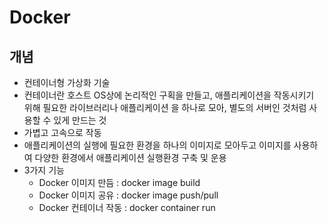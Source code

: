 # Docker

## 개념
- 컨테이너형 가상화 기술
- 컨테이너란 호스트 OS상에 논리적인 구획을 만들고, 애플리케이션을 작동시키기 위해 필요한 라이브러리나 애플리케이션 을 하나로 모아, 별도의 서버인 것처럼 사용할 수 있게 만드는 것
- 가볍고 고속으로 작동
- 애플리케이션의 실행에 필요한 환경을 하나의 이미지로 모아두고 이미지를 사용하여 다양한 환경에서 애플리케이션 실행환경 구축 및 운용
- 3가지 기능
  - Docker 이미지 만듬 : docker image build
  - Docker 이미지 공유 : docker image push/pull
  - Docker 컨테이너 작동 : docker container run